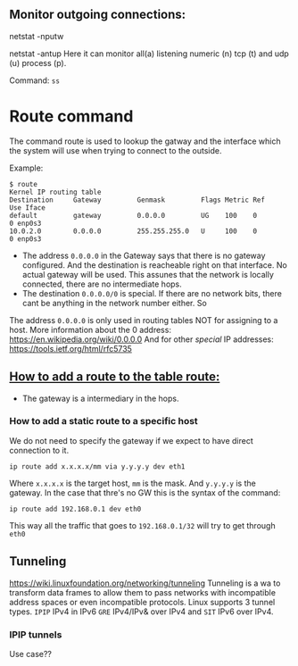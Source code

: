 

## Monitor outgoing connections:

netstat -nputw



netstat -antup
Here it can monitor all(a) listening numeric (n) tcp (t) and udp (u) process (p).


Command: `ss`


# Route command

The command route is used to lookup the gatway and the interface
which the system will use when trying to connect to the outside.

Example:
```
$ route
Kernel IP routing table
Destination     Gateway         Genmask         Flags Metric Ref    Use Iface
default         gateway         0.0.0.0         UG    100    0        0 enp0s3
10.0.2.0        0.0.0.0         255.255.255.0   U     100    0        0 enp0s3
```

* The address `0.0.0.0` in the Gateway says that there is no gateway configured.
    And the destination is reacheable right on that interface. No actual gateway 
    will be used. This assunes that the network is locally connected, there are
    no intermediate hops.
* The destination `0.0.0.0/0` is special. If there are no network bits, there 
 cant be anything in the network number either. So



The address `0.0.0.0` is only used in routing tables NOT for assigning to a host.
More information about the 0 address: https://en.wikipedia.org/wiki/0.0.0.0
And for other _special_ IP addresses: https://tools.ietf.org/html/rfc5735


## [How to add a route to the table route:](http://linux-ip.net/html/basic-changing.html)

* The gateway is a intermediary in the hops.

### How to add a static route to a specific host
We do not need to specify the gateway if we expect to have direct connection to it.

```
ip route add x.x.x.x/mm via y.y.y.y dev eth1
```
Where `x.x.x.x` is the target host, `mm` is the mask. And `y.y.y.y` is the gateway.
In the case that thre's no GW this is the syntax of the command: 
```
ip route add 192.168.0.1 dev eth0
```
This way all the traffic that goes to `192.168.0.1/32` will try to get through `eth0`


## Tunneling
https://wiki.linuxfoundation.org/networking/tunneling
Tunneling is a wa to transform data frames to allow them to pass networks with
incompatible address spaces or even incompatible protocols. Linux supports 
3 tunnel types. `IPIP` IPv4 in IPv6 `GRE` IPv4/IPv& over IPv4 and `SIT` IPv6 over
IPv4.

### IPIP tunnels

Use case??
